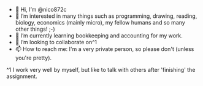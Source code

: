 - 👋 Hi, I’m @nico872c
- 👀 I’m interested in many things such as programming, drawing, reading, biology, economics (mainly micro), my fellow humans and so many other things! ;-)
- 🌱 I’m currently learning bookkeeping and accounting for my work.
- 💞️ I’m looking to collaborate on^1
- 📫 How to reach me: I'm a very private person, so please don't (unless you're pretty).


^1 I work very well by myself, but like to talk with others after 'finishing' the assignment.

<!---
nico872c/nico872c is a ✨ special ✨ repository because its `README.md` (this file) appears on your GitHub profile.
You can click the Preview link to take a look at your changes.
--->

